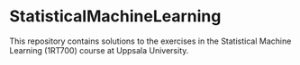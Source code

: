 # StatisticalMachineLearning
This repository contains solutions to the exercises in the Statistical Machine Learning (1RT700) course at Uppsala University.
